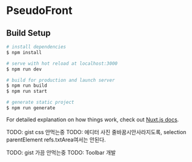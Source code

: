 # PseudoFront

## Build Setup

```bash
# install dependencies
$ npm install

# serve with hot reload at localhost:3000
$ npm run dev

# build for production and launch server
$ npm run build
$ npm run start

# generate static project
$ npm run generate
```

For detailed explanation on how things work, check out [Nuxt.js docs](https://nuxtjs.org).

TODO: gist css 안먹는중
TODO: 에디터 사진 줄바꿈시안사라지도록, selection parentElement refs.txtArea여서는 안된다.

TODO: gist 가끔 안먹는중
TODO: Toolbar 개발
